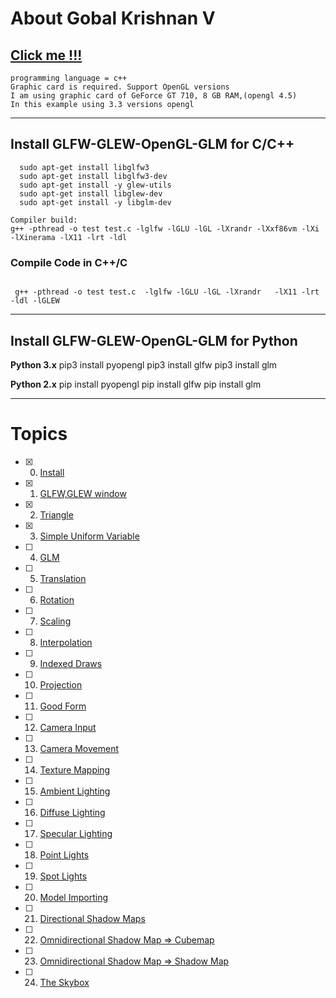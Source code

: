 # About Gobal Krishnan V
## [Click me !!!](https://engineer-ece.github.io/Home/)


```
programming language = c++
Graphic card is required. Support OpenGL versions 
I am using graphic card of GeForce GT 710, 8 GB RAM,(opengl 4.5)
In this example using 3.3 versions opengl
```

-----------------------------------------------------------------
## Install GLFW-GLEW-OpenGL-GLM for C/C++

```
  sudo apt-get install libglfw3
  sudo apt-get install libglfw3-dev
  sudo apt-get install -y glew-utils
  sudo apt-get install libglew-dev
  sudo apt-get install -y libglm-dev

Compiler build:
g++ -pthread -o test test.c -lglfw -lGLU -lGL -lXrandr -lXxf86vm -lXi -lXinerama -lX11 -lrt -ldl
```

### Compile Code in C++/C

```

 g++ -pthread -o test test.c  -lglfw -lGLU -lGL -lXrandr   -lX11 -lrt -ldl -lGLEW
```

---

## Install GLFW-GLEW-OpenGL-GLM for Python

  **Python 3.x**
  pip3 install pyopengl
  pip3 install glfw
  pip3 install glm
  
  **Python 2.x**
  pip install pyopengl
  pip install glfw
  pip install glm
  
---

# Topics 
 - [x] 0. [Install](https://github.com/engineer-ece/GLFW-GLEW-OpenGL/tree/main/Graphics/0.install)
 - [x] 1. [GLFW,GLEW window](https://github.com/engineer-ece/GLFW-GLEW-OpenGL/blob/main/Graphics/1.%20Create%20Window/main.cpp)
 - [x] 2. [Triangle](https://github.com/engineer-ece/GLFW-GLEW-OpenGL/blob/main/Graphics/2.%20Triangle/main.cpp)
 - [x] 3. [Simple Uniform Variable](https://github.com/engineer-ece/GLFW-GLEW-OpenGL/blob/main/Graphics/3.%20Simple%20Uniform%20Variable/main.cpp)
 - [ ] 4. [GLM]()
 - [ ] 5. [Translation]()
 - [ ] 6. [Rotation]()
 - [ ] 7. [Scaling]()
 - [ ] 8. [Interpolation]()
 - [ ] 9. [Indexed Draws]()
 - [ ] 10. [Projection]()
 - [ ] 11. [Good Form]()
 - [ ] 12. [Camera Input]()
 - [ ] 13. [Camera Movement]()
 - [ ] 14. [Texture Mapping]()
 - [ ] 15. [Ambient Lighting]()
 - [ ] 16. [Diffuse Lighting]()
 - [ ] 17. [Specular Lighting]()
 - [ ] 18. [Point Lights]()
 - [ ] 19. [Spot Lights]()
 - [ ] 20. [Model Importing]()
 - [ ] 21. [Directional Shadow Maps]()
 - [ ] 22. [Omnidirectional Shadow Map => Cubemap]()
 - [ ] 23. [Omnidirectional Shadow Map => Shadow Map]()
 - [ ] 24. [The Skybox]()
